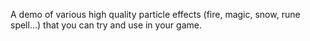 A demo of various high quality particle effects (fire, magic, snow, rune spell...) that you can try and use in your game.
